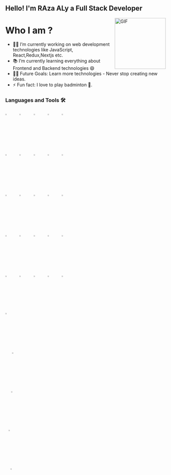 ## Hello! I'm RAza ALy a Full Stack Developer
<img align="right" alt="GIF" height="160px" src="https://media.giphy.com/media/eNAsjO55tPbgaor7ma/giphy.gif" />

# Who I am ?
- 👨‍💻 I’m currently working on web development technologies like JavaScript, React,Redux,Nextjs etc.
- 📚 I’m currently learning everything about Frontend and Backend technologies 😄
- 💪🏼 Future Goals: Learn more technologies - Never stop creating new ideas.
- ⚡ Fun fact: I love to play badminton 🏸.

### Languages and Tools 🛠 

<p>
   <code><img width="8%" height="3%"  src="https://imguploader.net/if/sQVO4XWTU7Yu.svg"></code>
   <code><img width="8%" height="3%" src="https://imguploader.net/if/QQcGwbHIPrin.svg"></code>
  <code><img width="8%" height="3%" src="https://imguploader.net/if/ZUPy79DfP3bh.svg"></code>
  <code><img width="8%" height="3%" src="https://imguploader.net/if/VOnPfcq9Uvmn.svg"></code>
  <code><img width="8%" height="3%"  src="https://imguploader.net/if/NdEtBrWFMfIW.svg"></code>
   <br />
  <code><img width="8%" height="3%"  src="https://imguploader.net/if/yJWZRgVUbtnp.svg"></code>
  <code><img width="8%" height="3%"  src="https://imguploader.net/if/89K9jCr7nTCD.svg"></code>
  <code><img width="8%" height="3%"  src="https://imguploader.net/if/HUT9hpjVufpM.svg"></code>
  <code><img width="8%" height="3%"  src="https://imguploader.net/if/1FbXZ5FhEUr9.svg"></code>
  <code><img width="8%" height="3%"  src="https://imguploader.net/if/o32nXVGGqv3J.svg"></code>
    <br />
  <code><img width="8%" height="3%"  src="https://imguploader.net/if/0FwrBlyxlRrY.svg"></code>
  <code><img width="8%" height="3%"  src="https://upload.vectorlogo.zone/logos/nextjs/images/2d3864ef-00e0-4026-ab1d-30e4a98e2899.svg"></code>
  <code><img width="8%" height="3%"  src="https://imguploader.net/if/uG2z2NYpbkLK.svg"></code>
  <code><img width="8%" height="3%"  src="https://imguploader.net/if/HBqxjLBwJe0R.svg"></code>
  <code><img width="8%" height="3%"  src="https://raw.githubusercontent.com/styled-components/brand/bde053200192814dcd55923b6e41884d18e51665/styled-components.svg"></code>
  <br />
  <code><img width="8%" height="3%" src="https://imguploader.net/if/5laSGnWFyEGg.svg"></code>
  <code><img width="8%" height="3%" src="https://imguploader.net/if/BVGRO42f8dLX.svg"></code>
   <code><img width="8%" height="3%" src="https://imguploader.net/if/28jRMgow8x4g.svg"></code>
  <code><img width="8%" height="3%" src="https://imguploader.net/if/VJuQJGCkSn9R.svg"></code>
  <code><img width="8%" height="3%" src="https://imguploader.net/if/jhYssZzjiE5S.svg"></code>
  <br />
  <code><img width="8%" height="3%" src="https://imguploader.net/if/gxuBCIi8OZl1.svg"></code>
  <code><img width="8%" height="3%" src="https://imguploader.net/if/gUkZXWAHUlo3.svg"></code>
   <code><img width="8%" height="3%" src="https://imguploader.net/if/7vgzFLEOHscl.svg"></code>
  <code><img width="8%" height="3%" src="https://imguploader.net/if/MuVjmGoILJM4.svg"></code>
  <code><img width="8%" height="3%" src="https://imguploader.net/if/NpwdltZrKxU7.svg"></code>
   <br/>   
   <code><img width="8%" height="3%" src="https://imguploader.net/if/ibmfdxj1ThJ6.svg"</code>
   <code><img width="8%" height="3%" src="https://imguploader.net/if/ionLlyZGtbUI.svg"</code>
   <code><img width="8%" height="3%" src="https://imguploader.net/if/M3zBZTxnWtwC.svg"</code>
  <code><img width="8%" height="3%" src="https://imguploader.net/if/MtZ1UGYRP3p8.svg"></code>
   <code><img width="8%" height="3%" src="https://imguploader.net/if/KvDLPivzvyxK.svg"</code>
</p>
